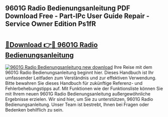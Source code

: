 ## 9601G Radio Bedienungsanleitung PDF Download Free - Part-lPc User Guide Repair - Service Owner Edition Ps1fR

# <h2><a href="http://df0pe54.blite.top/?on=9601G+Radio+Bedienungsanleitung">🔗Download 👉🔴 9601G Radio Bedienungsanleitung</a></h2>

[![9601G Radio Bedienungsanleitung new download](https://i.imgur.com/lujVjoI.png)](http://df0pe54.blite.top/?on=9601G+Radio+Bedienungsanleitung)
Ihre Reise mit dem 9601G Radio Bedienungsanleitung beginnt hier. Dieses Handbuch ist Ihr umfassender Leitfaden zum Verständnis und zur effektiven Verwendung. Bitte bewahren Sie dieses Handbuch für zukünftige Referenz- und Fehlerbehebungstipps auf. Mit Funktionen wie der Funktionsliste können Sie mit Ihrem neuen 9601G Radio Bedienungsanleitung außergewöhnliche Ergebnisse erzielen. Wir sind hier, um Sie zu unterstützen, 9601G Radio Bedienungsanleitung. Unser Team ist bestrebt, Ihnen bei Fragen oder Bedenken behilflich zu sein.
